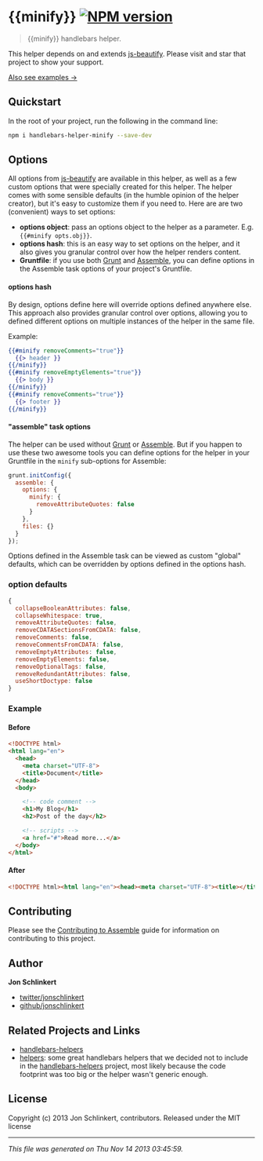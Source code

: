 # {{minify}} [![NPM version](https://badge.fury.io/js/handlebars-helper-minify.png)](http://badge.fury.io/js/handlebars-helper-minify) 

> {{minify}} handlebars helper.

This helper depends on and extends [js-beautify](https://github.com/einars/js-beautify). Please visit and star that project to show your support.

[Also see examples →](./EXAMPLES.md)

## Quickstart
In the root of your project, run the following in the command line:

```bash
npm i handlebars-helper-minify --save-dev
```



## Options
All options from [js-beautify](https://github.com/einars/js-beautify) are available in this helper, as well as a few custom options that were specially created for this helper. The helper comes with some sensible defaults (in the humble opinion of the helper creator), but it's easy to customize them if you need to. Here are are two (convenient) ways to set options:

* **options object**: pass an options object to the helper as a parameter. E.g. `{{#minify opts.obj}}`.
* **options hash**: this is an easy way to set options on the helper, and it also gives you granular control over how the helper renders content.
* **Gruntfile**: if you use both [Grunt](http://gruntjs.com/) and [Assemble](http://assemble.io), you can define options in the Assemble task options of your project's Gruntfile.


#### options hash
By design, options define here will override options defined anywhere else. This approach also provides granular control over options, allowing you to defined different options on multiple instances of the helper in the same file.

Example:

```handlebars
{{#minify removeComments="true"}}
  {{> header }}
{{/minify}}
{{#minify removeEmptyElements="true"}}
  {{> body }}
{{/minify}}
{{#minify removeComments="true"}}
  {{> footer }}
{{/minify}}
```


#### "assemble" task options
The helper can be used without [Grunt](http://gruntjs.com/) or [Assemble](http://assemble.io). But if you happen to use these two awesome tools you can define options for the helper in your Gruntfile in the `minify` sub-options for Assemble:

```javascript
grunt.initConfig({
  assemble: {
    options: {
      minify: {
        removeAttributeQuotes: false
      }
    },
    files: {}
  }
});
```

Options defined in the Assemble task can be viewed as custom "global" defaults, which can be overridden by options defined in the options hash.

### option defaults

```js
{
  collapseBooleanAttributes: false,
  collapseWhitespace: true,
  removeAttributeQuotes: false,
  removeCDATASectionsFromCDATA: false,
  removeComments: false,
  removeCommentsFromCDATA: false,
  removeEmptyAttributes: false,
  removeEmptyElements: false,
  removeOptionalTags: false,
  removeRedundantAttributes: false,
  useShortDoctype: false
}
```

### Example

#### Before

```html
<!DOCTYPE html>
<html lang="en">
  <head>
    <meta charset="UTF-8">
    <title>Document</title>
  </head>
  <body>

    <!-- code comment -->
    <h1>My Blog</h1>
    <h2>Post of the day</h2>

    <!-- scripts -->
    <a href="#">Read more...</a>
  </body>
</html>
```

#### After

```html
<!DOCTYPE html><html lang="en"><head><meta charset="UTF-8"><title></title></head><body><!-- code comment --><h1>My Blog</h1><h2>Post of the day</h2><!-- scripts --><a href="#">Read more...</a></body></html>
```


## Contributing
Please see the [Contributing to Assemble](http://assemble.io/contributing) guide for information on contributing to this project.

## Author

**Jon Schlinkert**

+ [twitter/jonschlinkert](http://twitter.com/jonschlinkert)
+ [github/jonschlinkert](http://github.com/jonschlinkert)

## Related Projects and Links

+ [handlebars-helpers](https://github.com/assemble/handlebars-helpers)
+ [helpers](https://github.com/helpers): some great handlebars helpers that we decided not to include in the [handlebars-helpers](https://github.com/assemble/handlebars-helpers) project, most likely because the code footprint was too big or the helper wasn't generic enough.

## License
Copyright (c) 2013 Jon Schlinkert, contributors.
Released under the MIT license

***

_This file was generated on Thu Nov 14 2013 03:45:59._
